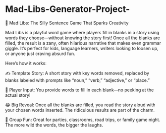 # Mad-Libs-Generator-Project-

🧩 Mad Libs: The Silly Sentence Game That Sparks Creativity

Mad Libs is a playful word game where players fill in blanks in a story using words they choose—without knowing the story first! Once all the blanks are filled, the result is a zany, often hilarious narrative that makes even grammar giggle. It’s perfect for kids, language learners, writers looking to loosen up, or anyone just craving absurd fun.

Here’s how it works:

✍️ Template Story: A short story with key words removed, replaced by blanks labeled with prompts like “noun,” “verb,” “adjective,” or “place.”

🧠 Player Input: You provide words to fill in each blank—no peeking at the actual story!

😂 Big Reveal: Once all the blanks are filled, you read the story aloud with your chosen words inserted. The ridiculous results are part of the charm.

👥 Group Fun: Great for parties, classrooms, road trips, or family game night. The more wild the words, the bigger the laughs.
